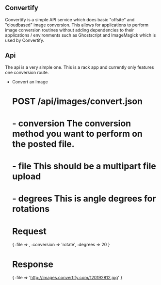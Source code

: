 Convertify
---

  Convertify is a simple API service which does basic "offsite" and "cloudbased" image conversion.
  This allows for applications to perform image conversion routines without adding dependencies to their
  applications / environments such as Ghostscript and ImageMagick which is used by Convertify.
  
  
Api
---
  
  The api is a very simple one. This is a rack app and currently only features one conversion route.
  
  
  * Convert an Image
  
  
    # POST /api/images/convert.json
  
    # - conversion            The conversion method you want to perform on the posted file.
    # - file                  This should be a multipart file upload
    # - degrees               This is angle degrees for rotations
  
    # Request
    {
      :file => <MultiPart/>,
      :conversion => 'rotate',
      :degrees => 20
    }
  
    # Response
    {
      :file => 'http://images.convertify.com/120192812.jpg'
    }
  